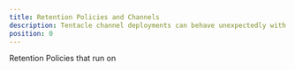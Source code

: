 ```yaml
---
title: Retention Policies and Channels
description: Tentacle channel deployments can behave unexpectedly with retention policies. This document explains the behaviour and how to correct it.
position: 0
---
```

Retention Policies that run on 
